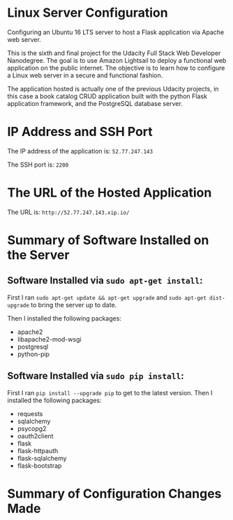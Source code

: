 # Linux Server Configuration
Configuring an Ubuntu 16 LTS server to host a Flask application via Apache web server.

This is the sixth and final project for the Udacity Full Stack Web Developer Nanodegree. The
 goal is to use Amazon Lightsail to deploy a functional web application on the public internet. The objective is to learn how to configure a Linux web server in a secure and functional fashion.
 
The application hosted is actually one of the previous Udacity projects, in this case a book catalog CRUD application built with the python Flask application framework, and the PostgreSQL database server.

# IP Address and SSH Port

The IP address of the application is: `52.77.247.143`

The SSH port is: `2200`

# The URL of the Hosted Application

The URL is: `http://52.77.247.143.xip.io/`

# Summary of Software Installed on the Server

## Software Installed via `sudo apt-get install`:
First I ran `sudo apt-get update && apt-get upgrade` and `sudo apt-get dist-upgrade` to bring the server up to date. 

Then I installed the following packages:

* apache2
* libapache2-mod-wsgi
* postgresql
* python-pip

## Software Installed via `sudo pip install`:
First I ran `pip install --upgrade pip` to get to the latest version. Then I installed the following packages:

* requests
* sqlalchemy
* psycopg2
* oauth2client
* flask
* flask-httpauth
* flask-sqlalchemy
* flask-bootstrap








# Summary of Configuration Changes Made
